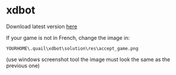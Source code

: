 # xdbot

Download latest version [here](https://github.com/mouuff/xdbot/releases/download/1.0/xdbot.exe)


If your game is not in French, change the image in:

`YOURHOME\.quail\xdbot\solution\res\accept_game.png`

(use windows screenshot tool
the image must look the same as the previous one)
